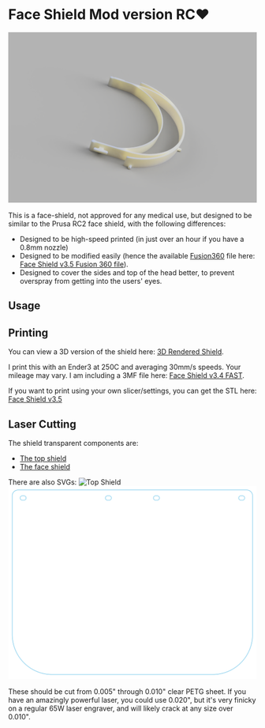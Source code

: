# Face Shield Mod version RC♥

![Face Shield v3.5](img/rendered_shield_small.png?raw=true)

This is a face-shield, not approved for any medical use, but designed
to be similar to the Prusa RC2 face shield, with the following differences:

 - Designed to be high-speed printed (in just over an hour if you have a 0.8mm nozzle)
 - Designed to be modified easily (hence the available [Fusion360](https://www.autodesk.ca/en/products/fusion-360/overview) file
   here: [Face Shield v3.5 Fusion 360 file](https://github.com/armyofevilrobots/printable_shield/blob/master/shield_toggle_wide_v3.5.f3d?raw=true)).
 - Designed to cover the sides and top of the head better, to prevent overspray from
   getting into the users' eyes.

## Usage



## Printing

You can view a 3D version of the shield here: [3D Rendered Shield](shield_toggle_wide_v3.5.stl).

I print this with an Ender3 at 250C and averaging 30mm/s speeds. Your mileage may vary. I
am including a 3MF file here: [Face Shield v3.4 FAST]().

If you want to print using your own slicer/settings, you can get the STL here: [Face Shield v3.5](https://github.com/armyofevilrobots/printable_shield/raw/master/shield_toggle_wide_v3.5.stl)

## Laser Cutting

The shield transparent components are:

 - [The top shield](lasercut_files/TOPSHIELD_wide.pdf)
 - [The face shield](lasercut_files/FACESHIELD_wide.pdf)

There are also SVGs:
![Top Shield](https://raw.github.com/armyofevilrobots/printable_shield/master/lasercut_files/TOPSHIELD_wide.svg?sanitize=true)
![Face Shield](lasercut_files/FACESHIELD_wide.svg?raw=true)

These should be cut from 0.005" through 0.010" clear PETG sheet. If you have an amazingly powerful laser, you could use 0.020", but it's very 
finicky on a regular 65W laser engraver, and will likely crack at any size over 0.010".
